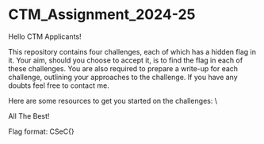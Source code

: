 # CTM_Assignment_2024-25

Hello CTM Applicants!

This repository contains four challenges, each of which has a hidden flag in it. Your aim, should you choose to accept it, is to find the flag in each of these challenges. You are also required to prepare a write-up for each challenge, outlining your approaches to the challenge. If you have any doubts feel free to contact me. 

Here are some resources to get you started on the challenges: \


All The Best!

Flag format: CSeC{}
